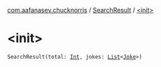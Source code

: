 [com.aafanasev.chucknorris](../index.md) / [SearchResult](index.md) / [&lt;init&gt;](./-init-.md)

# &lt;init&gt;

`SearchResult(total: `[`Int`](https://kotlinlang.org/api/latest/jvm/stdlib/kotlin/-int/index.html)`, jokes: `[`List`](https://kotlinlang.org/api/latest/jvm/stdlib/kotlin.collections/-list/index.html)`<`[`Joke`](../-joke/index.md)`>)`